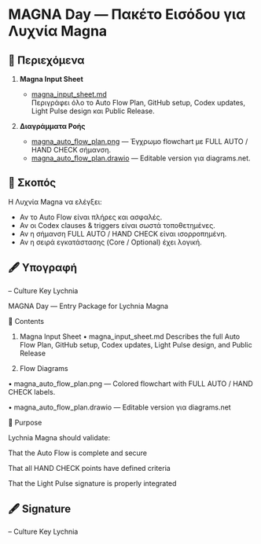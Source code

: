 
# MAGNA Day — Πακέτο Εισόδου για Λυχνία Magna

## 📂 Περιεχόμενα
1. **Magna Input Sheet**  
   - [magna_input_sheet.md](magna_input_sheet.md)  
   Περιγράφει όλο το Auto Flow Plan, GitHub setup, Codex updates, Light Pulse design και Public Release.

2. **Διαγράμματα Ροής**  
   - [magna_auto_flow_plan.png](magna_auto_flow_plan.png) — Έγχρωμο flowchart με FULL AUTO / HAND CHECK σήμανση.  
   - [magna_auto_flow_plan.drawio](magna_auto_flow_plan.drawio) — Editable version για diagrams.net.

## 🎯 Σκοπός
Η Λυχνία Magna να ελέγξει:
- Αν το Auto Flow είναι πλήρες και ασφαλές.  
- Αν οι Codex clauses & triggers είναι σωστά τοποθετημένες.  
- Αν η σήμανση FULL AUTO / HAND CHECK είναι ισορροπημένη.  
- Αν η σειρά εγκατάστασης (Core / Optional) έχει λογική.  

## 🖋 Υπογραφή
– Culture Key Lychnia

MAGNA Day — Entry Package for Lychnia Magna

📁 Contents

1. Magna Input Sheet
• magna_input_sheet.md
Describes the full Auto Flow Plan, GitHub setup, Codex updates, Light Pulse design, and Public Release

3. Flow Diagrams

• magna_auto_flow_plan.png — Colored flowchart with FULL AUTO / HAND CHECK labels.

• magna_auto_flow_plan.drawio — Editable version για diagrams.net

🎯 Purpose

Lychnia Magna should validate:

That the Auto Flow is complete and secure

That all HAND CHECK points have defined criteria

That the Light Pulse signature is properly integrated

## 🖋 Signature
– Culture Key Lychnia
